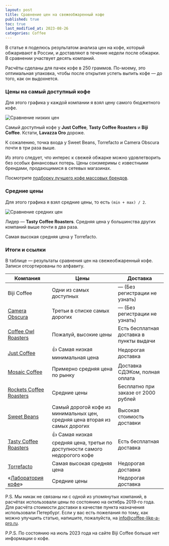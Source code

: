 ```yaml
---
layout: post
title: Сравнение цен на свежеобжаренный кофе
published: true
toc: true
last_modified_at: 2023-08-26
categories: Coffee
---
```


В статье я поделюсь результатом анализа цен на кофе, который обжаривают в России, и доставляют в течение недели после обжарки.
В сравнении участвует десять компаний. 

Расчёты сделаны для пачек кофе в 250 граммов. По-моему, это оптимальная упаковка, чтобы после открытия успеть выпить кофе — до того, как он выдохнется.

### Цены на самый доступный кофе
Для этого графика у каждой компании я взял цену самого бюджетного кофе.

![Сравнение низких цен](../../../images/fresh-coffee-min.png)

Самый доступный кофе у **Just Coffee**, **Tasty Coffee Roasters** и **Biji Coffee**. Кстати, **Lavazza Oro** дороже. 

К сожалению, точка входа у Sweet Beans, Torrefacto и Camera Obscura почти в три раза выше.

Из этого следует, что интерес к свежей обжарке можно удовлетворить без особых финансовых потерь. Цены соизмеримы с известными брендами, продающимися в сетевых магазинах.

<div class="content-box-green"> 
Посмотрите <a href="{{ site.url }}/coffee/Luchshiy-zernovoy-kofe.html">подборку лучшего кофе массовых брендов</a>.
</div>

### Средние цены
Для этого графика я взял средние цены, то есть `(min + max) / 2`.

![Сравнение средних цен](../../../images/fresh-coffee-avg.png)

Лидер — **Tasty Coffee Roasters**. Средняя цена у большинства других компаний выше почти в два раза.

Самая высокая средняя цена у Torrefacto.

### Итоги и ссылки
В таблице — результаты сравнения цен на свежеобжаренный кофе. Записи отсортированы по алфавиту.

Компания | Цены | Доставка
------------ | ------------- |------
Biji Coffee | Одни из самых доступных | — (Без регистрации не узнать)
[Camera Obscura](https://camcoffee.ru/) | Третьи в списке самых дорогих | — (Без регистрации не узнать)
[Coffee Owl Roasters](https://www.coffeeowlroasters.com/) | Пожалуй, высокие цены | Есть бесплатная доставка в пункты выдачи
[Just Coffee](https://justcoffee.ru/) | 👍 Самая низкая минимальная цена | Недорогая доставка
[Mosaic Coffee](https://%D1%81%D0%B2%D0%B5%D0%B6%D0%B0%D1%8F%D0%BE%D0%B1%D0%B6%D0%B0%D1%80%D0%BA%D0%B0.%D1%80%D1%84/)  | Примерно средняя цена по рынку | Доставка СДЭКом, полная оплата
[Rockets Coffee Roasters](https://rockets.coffee/)  | Средние цены  | Бесплатно при заказе от 2000 рублей
[Sweet Beans](http://sweetbeans.ru/) |Самый дорогой кофе из минимальных цен, средняя цена вторая из самых дорогих | Высокая стоимость доставки
[Tasty Coffee Roasters](https://aflink.ru/g/p7ivmje1cj119ca179fc9ebcee8c5e/?erid=LatgBkMrh&ulp=https%3A%2F%2Fshop.tastycoffee.ru%2F) | 👍 Самая низкая средняя цена, третьи по доступности самого недорогого кофе | Есть бесплатная доставка
[Torrefacto](https://www.torrefacto.ru/catalog/roasted/) | Самая высокая средняя цена | Недорогая доставка
«[Лаборатория кофе](http://laboratoriacoffee.ru/)» |Средние цены  | Недорогая доставка


P.S. Мы никак не связаны ни с одной из упомянутых компаний, в расчётах использовали цены по состоянию на октябрь 2019-го года. Для расчёта стоимости доставки в качестве пункта назначения использовали Петербург.
Если у вас есть пожелания по тому, как можно улучшить статью, напишите, пожалуйста, на [info@coffee-like-a-pro.ru](mailto:info@coffee-like-a-pro.ru).

P.P.S. По состоянию на июль 2023 года на сайте Biji Coffee больше нет информации о кофе.